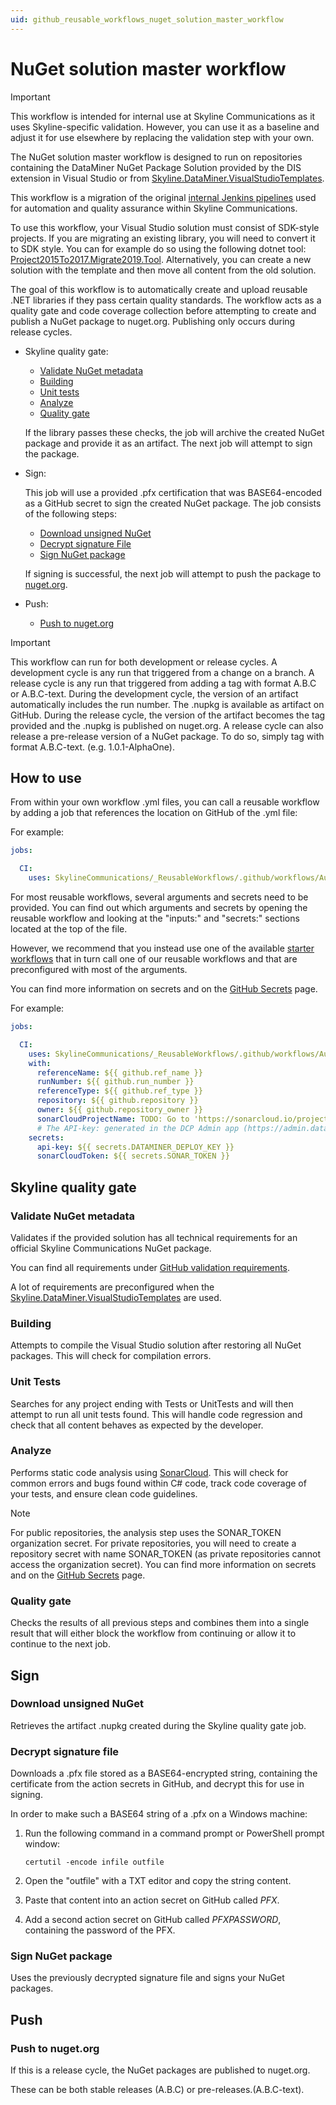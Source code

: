 ```yaml
---
uid: github_reusable_workflows_nuget_solution_master_workflow
---
```


# NuGet solution master workflow

> [!IMPORTANT]
> This workflow is intended for internal use at Skyline Communications as it uses Skyline-specific validation. However, you can use it as a baseline and adjust it for use elsewhere by replacing the validation step with your own.

The NuGet solution master workflow is designed to run on repositories containing the DataMiner NuGet Package Solution provided by the DIS extension in Visual Studio or from [Skyline.DataMiner.VisualStudioTemplates](https://www.nuget.org/packages/Skyline.DataMiner.VisualStudioTemplates#readme-body-tab).

This workflow is a migration of the original [internal Jenkins pipelines](xref:Pipeline_stages_for_custom_solutions) used for automation and quality assurance within Skyline Communications.

To use this workflow, your Visual Studio solution must consist of SDK-style projects. If you are migrating an existing library, you will need to convert it to SDK style. You can for example do so using the following dotnet tool: [Project2015To2017.Migrate2019.Tool](https://www.nuget.org/packages/Project2015To2017.Migrate2019.Tool). Alternatively, you can create a new solution with the template and then move all content from the old solution.

The goal of this workflow is to automatically create and upload reusable .NET libraries if they pass certain quality standards. The workflow acts as a quality gate and code coverage collection before attempting to create and publish a NuGet package to nuget.org. Publishing only occurs during release cycles.

- Skyline quality gate:

  - [Validate NuGet metadata](#validate-nuget-metadata)
  - [Building](#building)
  - [Unit tests](#unit-tests)
  - [Analyze](#analyze)
  - [Quality gate](#quality-gate)

  If the library passes these checks, the job will archive the created NuGet package and provide it as an artifact. The next job will attempt to sign the package.

- Sign:

  This job will use a provided .pfx certification that was BASE64-encoded as a GitHub secret to sign the created NuGet package. The job consists of the following steps:

  - [Download unsigned NuGet](#download-unsigned-nuget)
  - [Decrypt signature File](#decrypt-signature-file)
  - [Sign NuGet package](#sign-nuget-package)

  If signing is successful, the next job will attempt to push the package to [nuget.org](https://nuget.org).

- Push:

  - [Push to nuget.org](#push-to-nugetorg)

> [!IMPORTANT]
> This workflow can run for both development or release cycles. A development cycle is any run that triggered from a change on a branch. A release cycle is any run that triggered from adding a tag with format A.B.C or A.B.C-text. During the development cycle, the version of an artifact automatically includes the run number. The .nupkg is available as artifact on GitHub. During the release cycle, the version of the artifact becomes the tag provided and the .nupkg is published on nuget.org. A release cycle can also release a pre-release version of a NuGet package. To do so, simply tag with format A.B.C-text. (e.g. 1.0.1-AlphaOne).

## How to use

From within your own workflow .yml files, you can call a reusable workflow by adding a job that references the location on GitHub of the .yml file:

For example:

```yml
jobs:

  CI:
    uses: SkylineCommunications/_ReusableWorkflows/.github/workflows/Automation Master Workflow.yml@main
```

For most reusable workflows, several arguments and secrets need to be provided. You can find out which arguments and secrets by opening the reusable workflow and looking at the "inputs:" and "secrets:" sections located at the top of the file.

However, we recommend that you instead use one of the available [starter workflows](xref:github_starter_workflows) that in turn call one of our reusable workflows and that are preconfigured with most of the arguments.

You can find more information on secrets and on the [GitHub Secrets](xref:GitHub_Secrets) page.

For example:

```yml
jobs:

  CI:
    uses: SkylineCommunications/_ReusableWorkflows/.github/workflows/Automation Master Workflow.yml@main
    with:
      referenceName: ${{ github.ref_name }}
      runNumber: ${{ github.run_number }}
      referenceType: ${{ github.ref_type }}
      repository: ${{ github.repository }}
      owner: ${{ github.repository_owner }}
      sonarCloudProjectName: TODO: Go to 'https://sonarcloud.io/projects/create' and create a project. Then enter the id of the project as mentioned in the sonarcloud project URL here.
      # The API-key: generated in the DCP Admin app (https://admin.dataminer.services/) as authentication for a certain DataMiner System.
    secrets:
      api-key: ${{ secrets.DATAMINER_DEPLOY_KEY }}
      sonarCloudToken: ${{ secrets.SONAR_TOKEN }}
```

## Skyline quality gate

### Validate NuGet metadata

Validates if the provided solution has all technical requirements for an official Skyline Communications NuGet package.

You can find all requirements under [GitHub validation requirements](xref:github_validation_requirements).

A lot of requirements are preconfigured when the [Skyline.DataMiner.VisualStudioTemplates](https://www.nuget.org/packages/Skyline.DataMiner.VisualStudioTemplates#readme-body-tab) are used.

### Building

Attempts to compile the Visual Studio solution after restoring all NuGet packages. This will check for compilation errors.

### Unit Tests

Searches for any project ending with Tests or UnitTests and will then attempt to run all unit tests found. This will handle code regression and check that all content behaves as expected by the developer.

### Analyze

Performs static code analysis using [SonarCloud](https://www.sonarsource.com/products/sonarcloud/). This will check for common errors and bugs found within C# code, track code coverage of your tests, and ensure clean code guidelines.

> [!NOTE]
> For public repositories, the analysis step uses the SONAR_TOKEN organization secret. For private repositories, you will need to create a repository secret with name SONAR_TOKEN (as private repositories cannot access the organization secret). You can find more information on secrets and on the [GitHub Secrets](xref:GitHub_Secrets) page.

### Quality gate

Checks the results of all previous steps and combines them into a single result that will either block the workflow from continuing or allow it to continue to the next job.

## Sign

### Download unsigned NuGet

Retrieves the artifact .nupkg created during the Skyline quality gate job.

### Decrypt signature file

Downloads a .pfx file stored as a BASE64-encrypted string, containing the certificate from the action secrets in GitHub, and decrypt this for use in signing.

In order to make such a BASE64 string of a .pfx on a Windows machine:

1. Run the following command in a command prompt or PowerShell prompt window:

   `certutil -encode infile outfile`

1. Open the "outfile" with a TXT editor and copy the string content.

1. Paste that content into an action secret on GitHub called *PFX*.

1. Add a second action secret on GitHub called *PFXPASSWORD*, containing the password of the PFX.

### Sign NuGet package

Uses the previously decrypted signature file and signs your NuGet packages.

## Push

### Push to nuget.org

If this is a release cycle, the NuGet packages are published to nuget.org.

These can be both stable releases (A.B.C) or pre-releases.(A.B.C-text).

